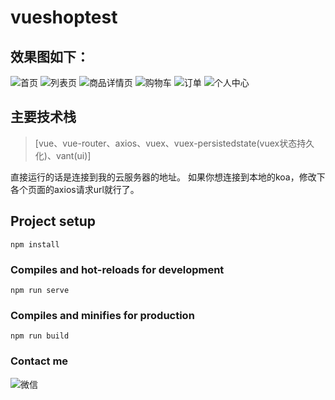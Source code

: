 # vueshoptest
## 效果图如下：
![首页](http://i1.bvimg.com/689071/dffa86d0c251cc8at.jpg)  ![列表页](http://i1.bvimg.com/689071/289bc0d708bae96dt.jpg)  ![商品详情页](http://i1.bvimg.com/689071/4c13ca0911028f65t.jpg)  ![购物车](http://i1.bvimg.com/689071/a7055142a12e57e9t.jpg)  ![订单](http://i1.bvimg.com/689071/d74b053cc6adf8b4t.jpg)  ![个人中心](http://i1.bvimg.com/689071/5a9016d37b75893ct.jpg)  

## 主要技术栈
>[vue、vue-router、axios、vuex、vuex-persistedstate(vuex状态持久化)、vant(ui)]

直接运行的话是连接到我的云服务器的地址。
如果你想连接到本地的koa，修改下各个页面的axios请求url就行了。
## Project setup
```
npm install
```

### Compiles and hot-reloads for development
```
npm run serve
```

### Compiles and minifies for production
```
npm run build
```

### Contact me
![微信](http://i2.bvimg.com/689071/0f7d3464ec0949fdt.jpg)  


